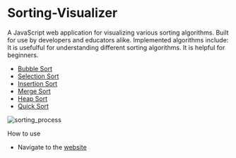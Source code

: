 # Sorting-Visualizer

A JavaScript web application for visualizing various sorting algorithms. Built for use by developers and educators alike. Implemented algorithms include:
It is usefulful for understanding different sorting algorithms. It is helpful for beginners.
- [Bubble Sort](https://en.wikipedia.org/wiki/Bubble_sort)
- [Selection Sort](https://en.wikipedia.org/wiki/Selection_sort)
- [Insertion Sort](https://en.wikipedia.org/wiki/Insertion_sort)
- [Merge Sort](https://en.wikipedia.org/wiki/Merge_sort)
- [Heap Sort](https://en.wikipedia.org/wiki/Heapsort)
- [Quick Sort](https://en.wikipedia.org/wiki/Quicksort)

![sorting_process](https://user-images.githubusercontent.com/55011564/125393471-a1f23680-e3c5-11eb-887e-0e908b0656b1.png)

How to use 
- Navigate to the [website](https://web-sorting-visualizer-git-main-deep0409.vercel.app/)



